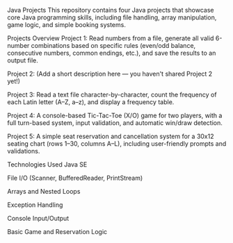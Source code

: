 Java Projects
This repository contains four Java projects that showcase core Java programming skills, including file handling, array manipulation, game logic, and simple booking systems.

Projects Overview
Project 1:
Read numbers from a file, generate all valid 6-number combinations based on specific rules (even/odd balance, consecutive numbers, common endings, etc.), and save the results to an output file.

Project 2:
(Add a short description here — you haven't shared Project 2 yet!)

Project 3:
Read a text file character-by-character, count the frequency of each Latin letter (A–Z, a–z), and display a frequency table.

Project 4:
A console-based Tic-Tac-Toe (X/O) game for two players, with a full turn-based system, input validation, and automatic win/draw detection.

Project 5:
A simple seat reservation and cancellation system for a 30x12 seating chart (rows 1–30, columns A–L), including user-friendly prompts and validations.

Technologies Used
Java SE

File I/O (Scanner, BufferedReader, PrintStream)

Arrays and Nested Loops

Exception Handling

Console Input/Output

Basic Game and Reservation Logic
